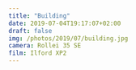 ```yaml
---
title: "Building"
date: 2019-07-04T19:17:07+02:00
draft: false
img: /photos/2019/07/building.jpg
camera: Rollei 35 SE
film: Ilford XP2
---
```

